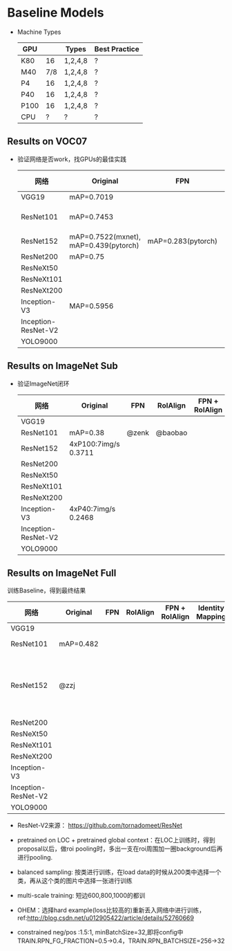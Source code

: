 # Baseline Models

* Machine Types

  | GPU  |      | Types   | Best Practice |
  | ---- | ---- | ------- | ------------- |
  | K80  | 16   | 1,2,4,8 | ?             |
  | M40  | 7/8  | 1,2,4,8 | ?             |
  | P4   | 16   | 1,2,4,8 | ?             |
  | P40  | 16   | 1,2,4,8 | ?             |
  | P100 | 16   | 1,2,4,8 | ?             |
  | CPU  | ?    | ?       | ?             |


## Results on VOC07
* 验证网络是否work，找GPUs的最佳实践

  | 网络 | Original | FPN | RoIAlign | FPN + RoIAlign | Identity Mapping | Pretrain on LOC | RPN | RCNN | Constrained Pos/Neg | Multiscale Training | DataAugmentation | GlobalContext |
  | ------| ------ | ------ | ------ | ------| ------ | ------ | ------ | ------ | ------ | ------ | ------ | ------ |
  | VGG19	| mAP=0.7019 | | | | | | | | |	 	 	 	 
  | ResNet101 | mAP=0.7453 | | 2GPU(M40): 3.45samples/sec, mAP=0.7507 | | | | | | 2GPU(M40): 3.45samples/sec, mAP=0.7417 | 2GPU(M40): 3.45samples/sec, mAP=0.7609 | 2GPU(P100): 4.5samples/sec, mAP=0.7400 | mAP= 0.7559(sgd), mAP=0.1951(adam) |
  | ResNet152	| mAP=0.7522(mxnet), mAP=0.439(pytorch) | mAP=0.283(pytorch)| | | | | | | | | | |
  | ResNet200	| mAP=0.75 | | | | | | | | | | | |
  | ResNeXt50  | | | | | | | | | | | | |
  | ResNeXt101 | | | | | | | | | | | | |
  | ResNeXt200 | | | | | | | | | | | | |
  | Inception-V3 | MAP=0.5956| | | | | | | | 	| | | |
  | Inception-ResNet-V2	 | | | | | | | | | |  | | | |
  | YOLO9000 | | | | | | | | | | | | | |

## Results on ImageNet Sub
* 验证ImageNet闭环

  | 网络                  | Original             | FPN   | RoIAlign | FPN + RoIAlign | Identity Mapping | Pretrain on LOC | RPN  | RCNN |
  | ------------------- | -------------------- | ----- | -------- | -------------- | ---------------- | --------------- | ---- | ---- |
  | VGG19               |                      |       |          |                |                  |                 |      |      |
  | ResNet101           | mAP=0.38             | @zenk | @baobao  |                |                  |                 |      |      |
  | ResNet152           | 4xP100:7img/s 0.3711 |       |          |                |                  |                 |      |      |
  | ResNet200           |                      |       |          |                |                  |                 |      |      |
  | ResNeXt50           |                      |       |          |                |                  |                 |      |      |
  | ResNeXt101          |                      |       |          |                |                  |                 |      |      |
  | ResNeXt200          |                      |       |          |                |                  |                 |      |      |
  | Inception-V3        | 4xP40:7img/s 0.2468  |       |          |                |                  |                 |      |      |
  | Inception-ResNet-V2 |                      |       |          |                |                  |                 |      |      |
  | YOLO9000            |                      |       |          |                |                  |                 |      |      |


## Results on ImageNet Full
训练Baseline，得到最终结果

| 网络                  | Original  | FPN  | RoIAlign | FPN + RoIAlign | Identity Mapping | Pretrain on LOC                          | RPN  | RCNN |
| ------------------- | --------- | ---- | -------- | -------------- | ---------------- | ---------------------------------------- | ---- | ---- |
| VGG19               |           |      |          |                |                  |                                          |      |      |
| ResNet101           | mAP=0.482 |      |          |                |                  | 4xP4:9.5img/s Running                    |      |      |
| ResNet152           | @zzj      |      |          |                |                  | 1GPU(P40): 2.10samples/sec 2GPU(P40): 3.70samples/sec 4GPU(P40): 5.2samples/sec (running) |      |      |
| ResNet200           |           |      |          |                |                  |                                          |      |      |
| ResNeXt50           |           |      |          |                |                  |                                          |      |      |
| ResNeXt101          |           |      |          |                |                  |                                          |      |      |
| ResNeXt200          |           |      |          |                |                  |                                          |      |      |
| Inception-V3        |           |      |          |                |                  |                                          |      |      |
| Inception-ResNet-V2 |           |      |          |                |                  |                                          |      |      |
| YOLO9000            |           |      |          |                |                  |                                          |      |      |


* ResNet-V2来源：
  https://github.com/tornadomeet/ResNet

* pretrained on LOC + pretrained global context：在LOC上训练时，得到proposal以后，做roi pooling时，多出一支在roi周围加一圈background后再进行pooling.
* balanced sampling: 按类进行训练，在load data的时候从200类中选择一个类，再从这个类的图片中选择一张进行训练
* multi-scale training: 短边600,800,1000的都训
* OHEM：选择hard example(loss比较高的)重新丢入网络中进行训练，ref:http://blog.csdn.net/u012905422/article/details/52760669
* constrained neg/pos :1.5:1, minBatchSize=32,即将config中TRAIN.RPN_FG_FRACTION=0.5->0.4，TRAIN.RPN_BATCHSIZE=256->32
